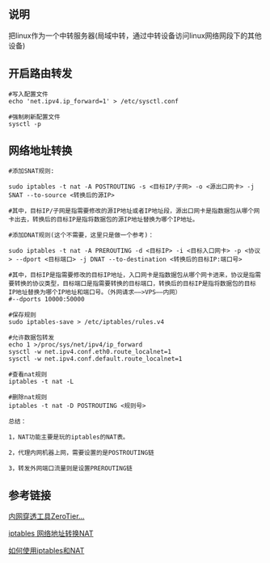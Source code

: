 ## 说明

把linux作为一个中转服务器(局域中转，通过中转设备访问linux网络网段下的其他设备)

## 开启路由转发

```shell
#写入配置文件
echo 'net.ipv4.ip_forward=1' > /etc/sysctl.conf

#强制刷新配置文件
sysctl -p
```

## 网络地址转换

```shell
#添加SNAT规则:

sudo iptables -t nat -A POSTROUTING -s <目标IP/子网> -o <源出口网卡> -j SNAT --to-source <转换后的源IP>

#其中，目标IP/子网是指需要修改的源IP地址或者IP地址段，源出口网卡是指数据包从哪个网卡出去，转换后的目标IP是指将数据包的源IP地址替换为哪个IP地址。
```

```shell
#添加DNAT规则(这个不需要，这里只是做一个参考)：

sudo iptables -t nat -A PREROUTING -d <目标IP> -i <目标入口网卡> -p <协议> --dport <目标端口> -j DNAT --to-destination <转换后的目标IP:端口号>

#其中，目标IP是指需要修改的目标IP地址，入口网卡是指数据包从哪个网卡进来，协议是指需要转换的协议类型，目标端口是指需要转换的目标端口，转换后的目标IP是指将数据包的目标IP地址替换为哪个IP地址和端口号。（外网请求——>VPS——内网）
#--dports 10000:50000
```

```shell
#保存规则
sudo iptables-save > /etc/iptables/rules.v4
```

```shell
#允许数据包转发
echo 1 >/proc/sys/net/ipv4/ip_forward
sysctl -w net.ipv4.conf.eth0.route_localnet=1
sysctl -w net.ipv4.conf.default.route_localnet=1
```

```shell
#查看nat规则
iptables -t nat -L

#删除nat规则
iptables -t nat -D POSTROUTING <规则号>
```

    总结：

    1，NAT功能主要是玩的iptables的NAT表。

    2，代理内网机器上网，需要设置的是POSTROUTING链

    3，转发外网端口流量则是设置PREROUTING链

## 参考链接

[内网穿透工具ZeroTier...](https://www.bilibili.com/video/BV1Vh411F7Mr/?share_source=copy_web\&vd_source=988ba137d6a6f8fc134601e37b976fba)

[iptables 网络地址转换NAT](https://blog.csdn.net/jrunw/article/details/95332258)

[如何使用iptables和NAT](https://blog.csdn.net/weixin_43402206/article/details/126529113)
